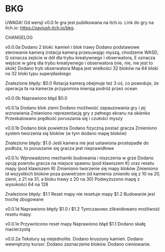 # BKG

UWAGA!
Od wersji v0.0.1e gra jest publikowana na itch.io. Link do gry na itch.io: https://xaviush.itch.io/bkg.

CHANGELOG

v0.0.0a
Dodano 2 bloki: kamień i blok trawy
Dodano podstawowe sterowanie kamerą (rotacja kamerą przesuwając myszą, chodzenie WASD, Q oznacza zejście w dół dla trybu kreatywnego i obserwatora, E oznacza wejście w górę dla trybu kreatywnego i obserwatora (nie, nie, nie jest to skok)
Dodano tryb obserwatora
Mapa jest wielkości 32 bloków na 64 bloki na 32 bloki typu superpłaskiego

Znalezione błędy:
$0.0 Rotacja kamerą obejmuje też 3 oś, co powoduje, że operacja ta na kamerze przypomina imersją podróż przez ocean

v0.0.0b
Naprawiono błąd $0.0

v0.0.1a
Dodano blok ziemi
Dodano możliwość zapauzowania gry i jej wznowienia
Zmieniono reprezentację gry z pełnego ekranu na okienko
Przeskalowano prędkość poruszania się i czułości myszy

v0.0.1b
Dodano blok powietrza
Dodano fizyczną postać gracza
Zmieniono system tworzenia się bloków (w tym dodano mapę bloków)

Znalezione błędy:
$1.0 Jeśli kamera nie jest ustawiona prostopadle do podłoża, to poruszanie się gracza jest nieprawidłowe

v0.0.1c
Wprowadzono mechaniki budowania i niszczenia w grze
Dodano opcję powrotu gracza na miejsce spawnu (pod klawiszem K) oraz resetu mapy (pod klawiszem R)
Zmieniono tworzenie się mapy bloków
Zmieniono id wszystkich bloków poza powietrzem (id kamienia zmieniło się z 10 na 20, ziemi, z 21 na 31, a bloku trawy z 20 na 30)
Podwyższono mapę z wysokości 64 na 128

Znalezione błędy:
$1.1 Reset mapy nie resetuje mapy
$1.2 Budowanie jest trochę zbugowane

v0.0.1d
Naprawiono błędy $1.0 i $1.2
Tymczasowo zlikwidowano możliwość resetu mapy.

v0.0.1e
Przywrócono reset mapy
Naprawiono błąd $1.1
Dodano skałę macierzystą

v0.0.2a
Tekstury są niejednolite.
Dodano kruszony kamień.
Dodano wewnętrzny kursor.
Dodano zaznaczenie bloków.
Dodano cieniowanie.
